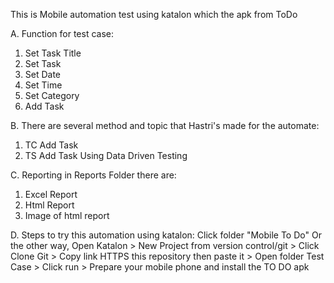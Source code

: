 This is Mobile automation test using katalon which the apk from ToDo

A. Function for test case:

1. Set Task Title
2. Set Task
3. Set Date
4. Set Time
5. Set Category
6. Add Task

B. There are several method and topic that Hastri's made for the automate:
1. TC Add Task
2. TS Add Task Using Data Driven Testing
   
C. Reporting in Reports Folder there are:
1. Excel Report
2. Html Report
3. Image of html report

D. Steps to try this automation using katalon: Click folder "Mobile To Do" Or the other way, Open Katalon > New Project from version control/git > Click Clone Git > Copy link HTTPS this repository then paste it > Open folder Test Case > Click run > Prepare your mobile phone and install the TO DO apk

